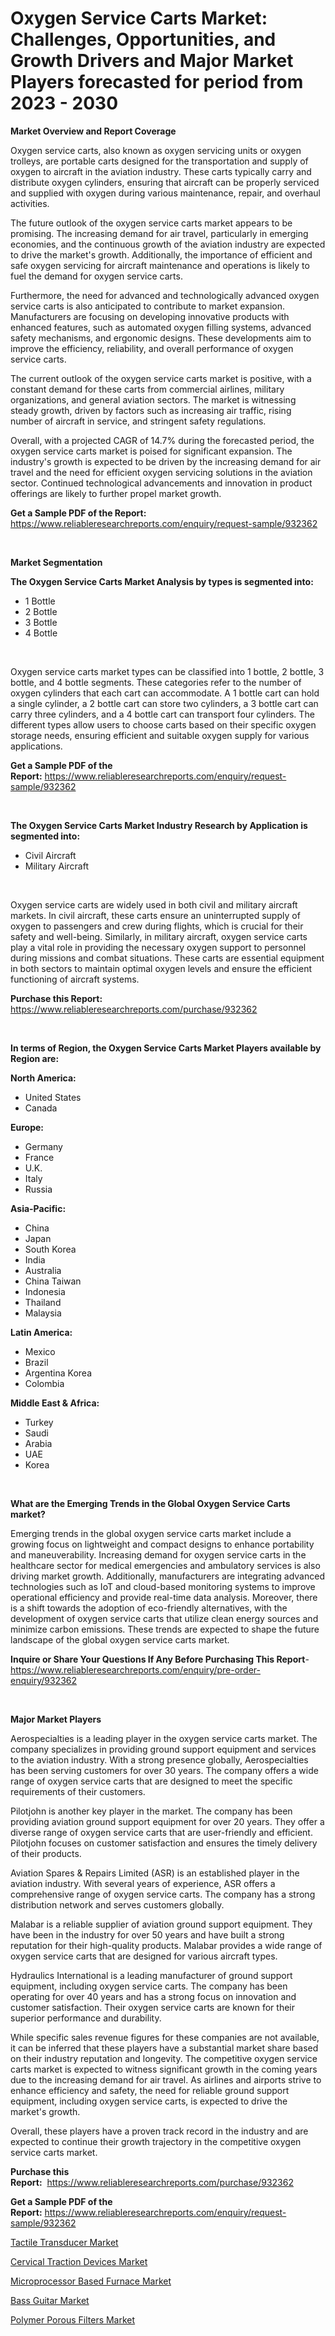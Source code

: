 <p><h1>Oxygen Service Carts Market: Challenges, Opportunities, and Growth Drivers and Major Market Players forecasted for period from 2023 - 2030</h1></p><p><strong>Market Overview and Report Coverage</strong></p>
<p><p>Oxygen service carts, also known as oxygen servicing units or oxygen trolleys, are portable carts designed for the transportation and supply of oxygen to aircraft in the aviation industry. These carts typically carry and distribute oxygen cylinders, ensuring that aircraft can be properly serviced and supplied with oxygen during various maintenance, repair, and overhaul activities.</p><p>The future outlook of the oxygen service carts market appears to be promising. The increasing demand for air travel, particularly in emerging economies, and the continuous growth of the aviation industry are expected to drive the market's growth. Additionally, the importance of efficient and safe oxygen servicing for aircraft maintenance and operations is likely to fuel the demand for oxygen service carts.</p><p>Furthermore, the need for advanced and technologically advanced oxygen service carts is also anticipated to contribute to market expansion. Manufacturers are focusing on developing innovative products with enhanced features, such as automated oxygen filling systems, advanced safety mechanisms, and ergonomic designs. These developments aim to improve the efficiency, reliability, and overall performance of oxygen service carts.</p><p>The current outlook of the oxygen service carts market is positive, with a constant demand for these carts from commercial airlines, military organizations, and general aviation sectors. The market is witnessing steady growth, driven by factors such as increasing air traffic, rising number of aircraft in service, and stringent safety regulations.</p><p>Overall, with a projected CAGR of 14.7% during the forecasted period, the oxygen service carts market is poised for significant expansion. The industry's growth is expected to be driven by the increasing demand for air travel and the need for efficient oxygen servicing solutions in the aviation sector. Continued technological advancements and innovation in product offerings are likely to further propel market growth.</p></p>
<p><strong>Get a Sample PDF of the Report:</strong> <a href="https://www.reliableresearchreports.com/enquiry/request-sample/932362">https://www.reliableresearchreports.com/enquiry/request-sample/932362</a></p>
<p>&nbsp;</p>
<p><strong>Market Segmentation</strong></p>
<p><strong>The Oxygen Service Carts Market Analysis by types is segmented into:</strong></p>
<p><ul><li>1 Bottle</li><li>2 Bottle</li><li>3 Bottle</li><li>4 Bottle</li></ul></p>
<p>&nbsp;</p>
<p><p>Oxygen service carts market types can be classified into 1 bottle, 2 bottle, 3 bottle, and 4 bottle segments. These categories refer to the number of oxygen cylinders that each cart can accommodate. A 1 bottle cart can hold a single cylinder, a 2 bottle cart can store two cylinders, a 3 bottle cart can carry three cylinders, and a 4 bottle cart can transport four cylinders. The different types allow users to choose carts based on their specific oxygen storage needs, ensuring efficient and suitable oxygen supply for various applications.</p></p>
<p><strong>Get a Sample PDF of the Report:</strong>&nbsp;<a href="https://www.reliableresearchreports.com/enquiry/request-sample/932362">https://www.reliableresearchreports.com/enquiry/request-sample/932362</a></p>
<p>&nbsp;</p>
<p><strong>The Oxygen Service Carts Market Industry Research by Application is segmented into:</strong></p>
<p><ul><li>Civil Aircraft</li><li>Military Aircraft</li></ul></p>
<p>&nbsp;</p>
<p><p>Oxygen service carts are widely used in both civil and military aircraft markets. In civil aircraft, these carts ensure an uninterrupted supply of oxygen to passengers and crew during flights, which is crucial for their safety and well-being. Similarly, in military aircraft, oxygen service carts play a vital role in providing the necessary oxygen support to personnel during missions and combat situations. These carts are essential equipment in both sectors to maintain optimal oxygen levels and ensure the efficient functioning of aircraft systems.</p></p>
<p><strong>Purchase this Report:</strong>&nbsp; <a href="https://www.reliableresearchreports.com/purchase/932362">https://www.reliableresearchreports.com/purchase/932362</a></p>
<p>&nbsp;</p>
<p><strong>In terms of Region, the Oxygen Service Carts Market Players available by Region are:</strong></p>
<p>
    <p> <strong> North America: </strong>
        <ul>
            <li>United States</li>
            <li>Canada</li>
        </ul>
        </p> 
    <p> <strong> Europe: </strong>
        <ul>
            <li>Germany</li>
            <li>France</li>
            <li>U.K.</li>
            <li>Italy</li>
            <li>Russia</li>
        </ul>
        </p> 
    <p> <strong> Asia-Pacific: </strong>
        <ul>
            <li>China</li>
            <li>Japan</li>
            <li>South Korea</li>
            <li>India</li>
            <li>Australia</li>
            <li>China Taiwan</li>
            <li>Indonesia</li>
            <li>Thailand</li>
            <li>Malaysia</li>
        </ul>
        </p> 
    <p> <strong> Latin America: </strong>
        <ul>
            <li>Mexico</li>
            <li>Brazil</li>
            <li>Argentina Korea</li>
            <li>Colombia</li>
        </ul>
        </p> 
    <p> <strong> Middle East & Africa: </strong>
        <ul>
            <li>Turkey</li>
            <li>Saudi</li>
            <li>Arabia</li>
            <li>UAE</li>
            <li>Korea</li>
        </ul>
    </p>
    </p>
<p>&nbsp;</p>
<p><strong>What are the Emerging Trends in the Global Oxygen Service Carts market?</strong></p>
<p><p>Emerging trends in the global oxygen service carts market include a growing focus on lightweight and compact designs to enhance portability and maneuverability. Increasing demand for oxygen service carts in the healthcare sector for medical emergencies and ambulatory services is also driving market growth. Additionally, manufacturers are integrating advanced technologies such as IoT and cloud-based monitoring systems to improve operational efficiency and provide real-time data analysis. Moreover, there is a shift towards the adoption of eco-friendly alternatives, with the development of oxygen service carts that utilize clean energy sources and minimize carbon emissions. These trends are expected to shape the future landscape of the global oxygen service carts market.</p></p>
<p><strong>Inquire or Share Your Questions If Any Before Purchasing This Report</strong>- <a href="https://www.reliableresearchreports.com/enquiry/pre-order-enquiry/932362">https://www.reliableresearchreports.com/enquiry/pre-order-enquiry/932362</a></p>
<p>&nbsp;</p>
<p><strong>Major Market Players</strong></p>
<p><p>Aerospecialties is a leading player in the oxygen service carts market. The company specializes in providing ground support equipment and services to the aviation industry. With a strong presence globally, Aerospecialties has been serving customers for over 30 years. The company offers a wide range of oxygen service carts that are designed to meet the specific requirements of their customers.</p><p>Pilotjohn is another key player in the market. The company has been providing aviation ground support equipment for over 20 years. They offer a diverse range of oxygen service carts that are user-friendly and efficient. Pilotjohn focuses on customer satisfaction and ensures the timely delivery of their products.</p><p>Aviation Spares & Repairs Limited (ASR) is an established player in the aviation industry. With several years of experience, ASR offers a comprehensive range of oxygen service carts. The company has a strong distribution network and serves customers globally.</p><p>Malabar is a reliable supplier of aviation ground support equipment. They have been in the industry for over 50 years and have built a strong reputation for their high-quality products. Malabar provides a wide range of oxygen service carts that are designed for various aircraft types.</p><p>Hydraulics International is a leading manufacturer of ground support equipment, including oxygen service carts. The company has been operating for over 40 years and has a strong focus on innovation and customer satisfaction. Their oxygen service carts are known for their superior performance and durability.</p><p>While specific sales revenue figures for these companies are not available, it can be inferred that these players have a substantial market share based on their industry reputation and longevity. The competitive oxygen service carts market is expected to witness significant growth in the coming years due to the increasing demand for air travel. As airlines and airports strive to enhance efficiency and safety, the need for reliable ground support equipment, including oxygen service carts, is expected to drive the market's growth.</p><p>Overall, these players have a proven track record in the industry and are expected to continue their growth trajectory in the competitive oxygen service carts market.</p></p>
<p><strong>Purchase this Report:</strong>&nbsp;&nbsp;<a href="https://www.reliableresearchreports.com/purchase/932362">https://www.reliableresearchreports.com/purchase/932362</a></p>
<p></p>
<p><strong>Get a Sample PDF of the Report:</strong>&nbsp;<a href="https://www.reliableresearchreports.com/enquiry/request-sample/932362">https://www.reliableresearchreports.com/enquiry/request-sample/932362</a></p>
<p><p><a href="https://medium.com/@jasperkuhic2023/tactile-transducer-market-size-growth-forecast-2023-2030-50d9c708395c">Tactile Transducer Market</a></p><p><a href="https://www.reportprime.com/cervical-traction-devices-r7937">Cervical Traction Devices Market</a></p><p><a href="https://issuu.com/reportprime-2/docs/microprocessor-based-furnace-market-size-2030.pptx?fr=xKAE9_zU1NQ">Microprocessor Based Furnace Market</a></p><p><a href="https://www.reportprime.com/bass-guitar-r2925">Bass Guitar Market</a></p><p><a href="https://issuu.com/reportprime-2/docs/polymer-porous-filters-market-size-2030.pptx?fr=xKAE9_zU1NQ">Polymer Porous Filters Market</a></p></p>